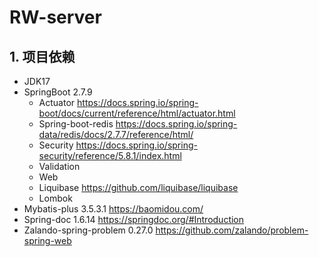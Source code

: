 # RW-server

## 1. 项目依赖

- JDK17
- SpringBoot 2.7.9
  - Actuator
    https://docs.spring.io/spring-boot/docs/current/reference/html/actuator.html
  - Spring-boot-redis
    https://docs.spring.io/spring-data/redis/docs/2.7.7/reference/html/
  - Security
    https://docs.spring.io/spring-security/reference/5.8.1/index.html
  - Validation
  - Web
  - Liquibase
    https://github.com/liquibase/liquibase
  - Lombok
- Mybatis-plus 3.5.3.1
  https://baomidou.com/
- Spring-doc 1.6.14
  https://springdoc.org/#Introduction
- Zalando-spring-problem 0.27.0
  https://github.com/zalando/problem-spring-web
